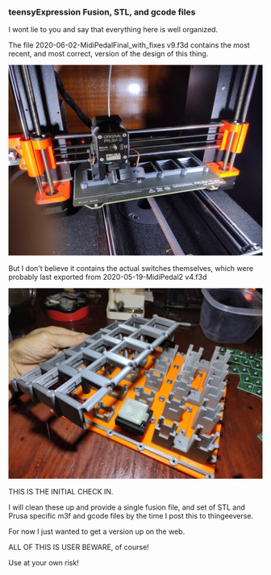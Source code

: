 ### teensyExpression Fusion, STL, and gcode files

I wont lie to you and say that everything here is well organized.


The file 2020-06-02-MidiPedalFinal_with_fixes v9.f3d contains the most recent, and
most correct, version of the design of this thing.

[![3d-printing.jpg](images/3d-printing.jpg)](images/3d-printing.big.jpg)


But I don't believe it contains the actual switches themselves, which were
probably last exported from 2020-05-19-MidiPedal2 v4.f3d

[![3d-base.jpg](images/3d-base.jpg)](images/3d-base.big.jpg)


THIS IS THE INITIAL CHECK IN.

I will clean these up and provide a single fusion file, and set of STL
and Prusa specific m3f and gcode files by the time I post this to
thingeeverse.

For now I just wanted to get a version up on the web.

ALL OF THIS IS USER BEWARE, of course!

Use at your own risk!
